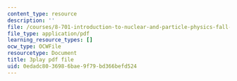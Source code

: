```yaml
---
content_type: resource
description: ''
file: /courses/8-701-introduction-to-nuclear-and-particle-physics-fall-2020/0edadc8036986bae9f79bd366befd524_cuUIPyD2pkU.pdf
file_type: application/pdf
learning_resource_types: []
ocw_type: OCWFile
resourcetype: Document
title: 3play pdf file
uid: 0edadc80-3698-6bae-9f79-bd366befd524
---
```

